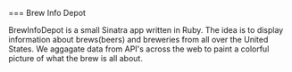=== Brew Info Depot

BrewInfoDepot is a small Sinatra app written in Ruby. The idea is to display information about brews(beers) and breweries
from all over the United States. We aggagate data from API's across the web to paint a colorful picture of what the brew is all
about.